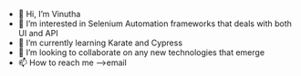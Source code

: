 - 👋 Hi, I’m Vinutha
- 👀 I’m interested in Selenium Automation frameworks that deals with both UI and API
- 🌱 I’m currently learning Karate and Cypress
- 💞️ I’m looking to collaborate on any new technologies that emerge
- 📫 How to reach me -->email

<!---
Vinuthasundaram676/Vinuthasundaram676 is a ✨ special ✨ repository because its `README.md` (this file) appears on your GitHub profile.
You can click the Preview link to take a look at your changes.
--->
